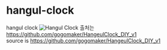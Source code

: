 # hangul-clock
hangul clock
![Hangul Clock](https://user-images.githubusercontent.com/80306141/141066331-8b26e31b-aba9-4e8f-adf9-d5745dd31b13.jpg)
출처는 https://github.com/gogomaker/HangeulClock_DIY_v1 \
source is https://github.com/gogomaker/HangeulClock_DIY_v1
